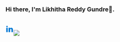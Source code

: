 ### Hi there, I'm Likhitha Reddy Gundre👋.

<br/>

<a href="https://www.linkedin.com/in/likhitha-reddy-gundre/">
  <!--<img align="left" alt="Linkedin" width="22px" src="https://cdn.jsdelivr.net/npm/simple-icons@v3/icons/linkedin.svg" />-->
  <img align="left" alt="Linkedin" width="22px" src="linkedin.svg" />
</a>

![](https://visitor-badge.glitch.me/badge?page_id=likhitareddie.likhitareddie)
<br/>
<!--#### - 🥀 Learning GraphQl  <code><img height="20" src="https://raw.githubusercontent.com/github/explore/5c058a388828bb5fde0bcafd4bc867b5bb3f26f3/topics/graphql/graphql.png"></code>,NextJs <code> <img height="20" width="16" src="https://assets.vercel.com/image/upload/v1538361091/repositories/next-js/next-js.png"> </code> &Typescript <code><img height="20" src="https://raw.githubusercontent.com/github/explore/80688e429a7d4ef2fca1e82350fe8e3517d3494d/topics/typescript/typescript.png"></code>.

<br />

#### Thank You-🙏🏼


